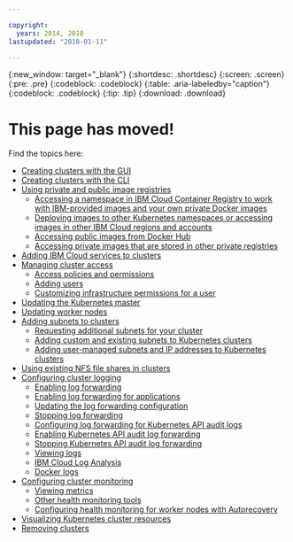 ```yaml
---

copyright:
  years: 2014, 2018
lastupdated: "2018-01-11"

---
```


{:new_window: target="_blank"}
{:shortdesc: .shortdesc}
{:screen: .screen}
{:pre: .pre}
{:codeblock: .codeblock}
{:table: .aria-labeledby="caption"}
{:codeblock: .codeblock}
{:tip: .tip}
{:download: .download}


# This page has moved!

Find the topics here:
- [Creating clusters with the GUI](cs_clusters.html#clusters_ui)
- [Creating clusters with the CLI](cs_clusters.html#clusters_cli)
- [Using private and public image registries](cs_images.html#images)
    - [Accessing a namespace in IBM Cloud Container Registry to work with IBM-provided images and your own private Docker images](cs_images.html#namespace)
    - [Deploying images to other Kubernetes namespaces or accessing images in other IBM Cloud regions and accounts](cs_images.html#other)
    - [Accessing public images from Docker Hub](cs_images.html#dockerhub)
    - [Accessing private images that are stored in other private registries](cs_images.html#private_images)
- [Adding IBM Cloud services to clusters](cs_integrations.html#adding_cluster)
- [Managing cluster access](cs_users.html)
    - [Access policies and permissions](cs_users.html#access_policies)
    - [Adding users](cs_users.html#add_user)
    - [Customizing infrastructure permissions for a user](cs_users.html#infra_access)
- [Updating the Kubernetes master](cs_cluster_update.html#master)
- [Updating worker nodes](cs_cluster_update.html#worker_node)
- [Adding subnets to clusters](cs_subnets.html#subnets)
    - [Requesting additional subnets for your cluster](cs_subnets.html#request)
    - [Adding custom and existing subnets to Kubernetes clusters](cs_subnets.html#custom)
    - [Adding user-managed subnets and IP addresses to Kubernetes clusters](cs_subnets.html#user_managed)
- [Using existing NFS file shares in clusters](cs_storage.html#existing)
- [Configuring cluster logging](cs_health.html#logging)
    - [Enabling log forwarding](cs_health.html#log_sources_enable)
    - [Enabling log forwarding for applications](cs_health.html#apps_enable)
    - [Updating the log forwarding configuration](cs_health.html#log_sources_update)
    - [Stopping log forwarding](cs_health.html#log_sources_delete)
    - [Configuring log forwarding for Kubernetes API audit logs](cs_health.html#app_forward)
    - [Enabling Kubernetes API audit log forwarding](cs_health.html#audit_enable)
    - [Stopping Kubernetes API audit log forwarding](cs_health.html#audit_delete)
    - [Viewing logs](cs_health.html#view_logs)
    - [IBM Cloud Log Analysis](cs_health.html#view_logs_docker)
    - [Docker logs](cs_health.html#view_logs_docker)
- [Configuring cluster monitoring](cs_health.html#monitoring)
    - [Viewing metrics](cs_health.html#view_metrics)
    - [Other health monitoring tools](cs_health.html#health_tools)
    - [Configuring health monitoring for worker nodes with Autorecovery](cs_health.html#autorecovery)
- [Visualizing Kubernetes cluster resources](cs_integrations.html#weavescope)
- [Removing clusters](cs_clusters.html#remove)
